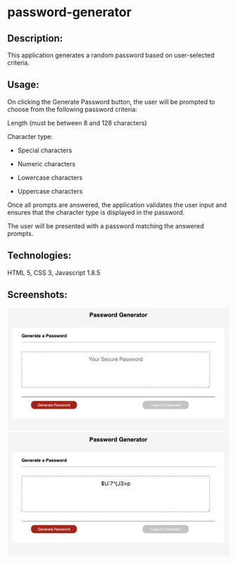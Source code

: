 # password-generator

## Description: 

This application generates a random password based on user-selected criteria.

 

## Usage:

On clicking the Generate Password button, the user will be prompted to choose from the following password criteria:

Length (must be between 8 and 128 characters)

Character type:

- Special characters

- Numeric characters

- Lowercase characters

- Uppercase characters

Once all prompts are answered, the application validates the user input and ensures that the character type is displayed in the password.

The user will be presented with a password matching the answered prompts.

 

## Technologies:

HTML 5, CSS 3, Javascript 1.8.5


## Screenshots:

![ ](WithoutPassword.png)
![ ](WithPassword.png)

